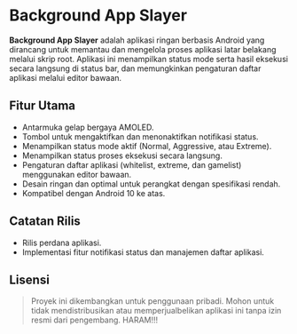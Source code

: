 # Background App Slayer

**Background App Slayer** adalah aplikasi ringan berbasis Android yang dirancang untuk memantau dan mengelola proses aplikasi latar belakang melalui skrip root. Aplikasi ini menampilkan status mode serta hasil eksekusi secara langsung di status bar, dan memungkinkan pengaturan daftar aplikasi melalui editor bawaan.

## Fitur Utama

- Antarmuka gelap bergaya AMOLED.
- Tombol untuk mengaktifkan dan menonaktifkan notifikasi status.
- Menampilkan status mode aktif (Normal, Aggressive, atau Extreme).
- Menampilkan status proses eksekusi secara langsung.
- Pengaturan daftar aplikasi (whitelist, extreme, dan gamelist) menggunakan editor bawaan.
- Desain ringan dan optimal untuk perangkat dengan spesifikasi rendah.
- Kompatibel dengan Android 10 ke atas.

## Catatan Rilis 

- Rilis perdana aplikasi.
- Implementasi fitur notifikasi status dan manajemen daftar aplikasi.

## Lisensi

> Proyek ini dikembangkan untuk penggunaan pribadi. Mohon untuk tidak mendistribusikan atau memperjualbelikan aplikasi ini tanpa izin resmi dari pengembang. HARAM!!!

